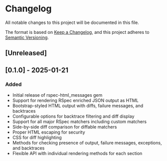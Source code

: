 # Changelog

All notable changes to this project will be documented in this file.

The format is based on [Keep a Changelog](https://keepachangelog.com/en/1.0.0/),
and this project adheres to [Semantic Versioning](https://semver.org/spec/v2.0.0.html).

## [Unreleased]

## [0.1.0] - 2025-01-21

### Added
- Initial release of rspec-html_messages gem
- Support for rendering RSpec enriched JSON output as HTML
- Bootstrap-styled HTML output with diffs, failure messages, and backtraces
- Configurable options for backtrace filtering and diff display
- Support for all major RSpec matchers including custom matchers
- Side-by-side diff comparison for diffable matchers
- Proper HTML escaping for security
- CSS for diff highlighting
- Methods for checking presence of output, failure messages, exceptions, and backtraces
- Flexible API with individual rendering methods for each section
